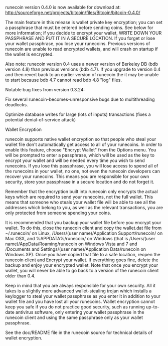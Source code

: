 runecoin version 0.4.0 is now available for download at:
http://sourceforge.net/projects/bitcoin/files/Bitcoin/bitcoin-0.4.0/

The main feature in this release is wallet private key encryption;
you can set a passphrase that must be entered before sending coins.
See below for more information; if you decide to encrypt your wallet,
WRITE DOWN YOUR PASSPHRASE AND PUT IT IN A SECURE LOCATION. If you
forget or lose your wallet passphrase, you lose your runecoins.
Previous versions of runecoin are unable to read encrypted wallets,
and will crash on startup if the wallet is encrypted.

Also note: runecoin version 0.4 uses a newer version of Berkeley DB
(bdb version 4.8) than previous versions (bdb 4.7). If you upgrade
to version 0.4 and then revert back to an earlier version of runecoin
the it may be unable to start because bdb 4.7 cannot read bdb 4.8
"log" files.


Notable bug fixes from version 0.3.24:

Fix several runecoin-becomes-unresponsive bugs due to multithreading
deadlocks.

Optimize database writes for large (lots of inputs) transactions
(fixes a potential denial-of-service attack)


Wallet Encryption

runecoin supports native wallet encryption so that people who steal your
wallet file don't automatically get access to all of your runecoins.
In order to enable this feature, choose "Encrypt Wallet" from the
Options menu.  You will be prompted to enter a passphrase, which
will be used as the key to encrypt your wallet and will be needed
every time you wish to send runecoins.  If you lose this passphrase,
you will lose access to spend all of the runecoins in your wallet,
no one, not even the runecoin developers can recover your runecoins.
This means you are responsible for your own security, store your
passphrase in a secure location and do not forget it.

Remember that the encryption built into runecoin only encrypts the
actual keys which are required to send your runecoins, not the full
wallet.  This means that someone who steals your wallet file will
be able to see all the addresses which belong to you, as well as the
relevant transactions, you are only protected from someone spending
your coins.

It is recommended that you backup your wallet file before you
encrypt your wallet.  To do this, close the runecoin client and
copy the wallet.dat file from ~/.runecoin/ on Linux, /Users/(user
name)/Application Support/runecoin/ on Mac OSX, and %APPDATA%/runecoin/
on Windows (that is /Users/(user name)/AppData/Roaming/runecoin on
Windows Vista and 7 and /Documents and Settings/(user name)/Application
Data/runecoin on Windows XP).  Once you have copied that file to a
safe location, reopen the runecoin client and Encrypt your wallet.
If everything goes fine, delete the backup and enjoy your encrypted
wallet.  Note that once you encrypt your wallet, you will never be
able to go back to a version of the runecoin client older than 0.4.

Keep in mind that you are always responsible for your own security.
All it takes is a slightly more advanced wallet-stealing trojan which
installs a keylogger to steal your wallet passphrase as you enter it
in addition to your wallet file and you have lost all your runecoins.
Wallet encryption cannot keep you safe if you do not practice
good security, such as running up-to-date antivirus software, only
entering your wallet passphrase in the runecoin client and using the
same passphrase only as your wallet passphrase.

See the doc/README file in the runecoin source for technical details
of wallet encryption.
